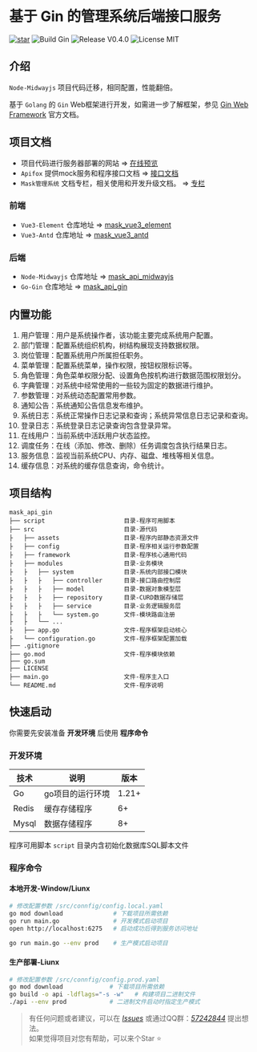 # 基于 Gin 的管理系统后端接口服务

[![star](https://gitee.com/TsMask/mask_api_gin/badge/star.svg?theme=dark)](https://gitee.com/TsMask/mask_api_gin/stargazers)
![Build Gin](https://img.shields.io/badge/Build-Gin-green.svg)
![Release V0.4.0](https://img.shields.io/badge/Release-V0.4.0-orange.svg)
![License MIT](https://img.shields.io/badge/License-MIT-blue.svg)

## 介绍

`Node-Midwayjs` 项目代码迁移，相同配置，性能翻倍。

基于 `Golang` 的 `Gin` Web框架进行开发，如需进一步了解框架，参见 [Gin Web Framework](https://gin-gonic.com/zh-cn/docs/quickstart/) 官方文档。

## 项目文档

- 项目代码进行服务器部署的网站 => [在线预览](http://124.223.91.248:8102/#/)
- `Apifox` 提供mock服务和程序接口文档 => [接口文档](https://mask-api-midwayjs.apifox.cn/)
- `Mask管理系统` 文档专栏，相关使用和开发升级文档。 => [专栏](https://juejin.cn/column/7188761626017792056/)

### 前端

- `Vue3-Element` 仓库地址 => [mask_vue3_element](https://gitee.com/TsMask/mask_vue3_element)
- `Vue3-Antd` 仓库地址 => [mask_vue3_antd](https://gitee.com/TsMask/mask_vue3_antd)

### 后端

- `Node-Midwayjs` 仓库地址 => [mask_api_midwayjs](https://gitee.com/TsMask/mask_api_midwayjs)
- `Go-Gin` 仓库地址 => [mask_api_gin](https://gitee.com/TsMask/mask_api_gin)

## 内置功能

1. 用户管理：用户是系统操作者，该功能主要完成系统用户配置。
2. 部门管理：配置系统组织机构，树结构展现支持数据权限。
3. 岗位管理：配置系统用户所属担任职务。
4. 菜单管理：配置系统菜单，操作权限，按钮权限标识等。
5. 角色管理：角色菜单权限分配、设置角色按机构进行数据范围权限划分。
6. 字典管理：对系统中经常使用的一些较为固定的数据进行维护。
7. 参数管理：对系统动态配置常用参数。
8. 通知公告：系统通知公告信息发布维护。
9. 系统日志：系统正常操作日志记录和查询；系统异常信息日志记录和查询。
10. 登录日志：系统登录日志记录查询包含登录异常。
11. 在线用户：当前系统中活跃用户状态监控。
12. 调度任务：在线（添加、修改、删除）任务调度包含执行结果日志。
13. 服务信息：监视当前系统CPU、内存、磁盘、堆栈等相关信息。
14. 缓存信息：对系统的缓存信息查询，命令统计。

## 项目结构

```text
mask_api_gin
├── script                      目录-程序可用脚本
├── src                         目录-源代码
├   ├── assets                  目录-程序内部静态资源文件
├   ├── config                  目录-程序相关运行参数配置
├   ├── framework               目录-程序核心通用代码
├   ├── modules                 目录-业务模块
├   ├   ├── system              目录-系统内部接口模块
├   ├   ├   ├── controller      目录-接口路由控制层
├   ├   ├   ├── model           目录-数据对象模型层
├   ├   ├   ├── repository      目录-CURD数据存储层
├   ├   ├   ├── service         目录-业务逻辑服务层
├   ├   ├   └── system.go       文件-模块路由注册
├   ├   └── ...
├   ├── app.go                  文件-程序框架启动核心
├   └── configuration.go        文件-程序框架配置加载
├── .gitignore
├── go.mod                      文件-程序模块依赖
├── go.sum
├── LICENSE
├── main.go                     文件-程序主入口
└── README.md                   文件-程序说明
```

## 快速启动

你需要先安装准备 **开发环境** 后使用 **程序命令**

### 开发环境

| 技术 | 说明 | 版本 |
| ---- | ---- | ---- |
| Go | go项目的运行环境 | 1.21+ |
| Redis | 缓存存储程序 | 6+ |
| Mysql | 数据存储程序 | 8+ |

程序可用脚本 `script` 目录内含初始化数据库SQL脚本文件

### 程序命令

#### 本地开发-Window/Liunx

```bash
# 修改配置参数 /src/connfig/config.local.yaml
go mod download              # 下载项目所需依赖
go run main.go               # 开发模式启动项目
open http://localhost:6275   # 启动成功后得到服务访问地址

go run main.go --env prod    # 生产模式启动项目
```

#### 生产部署-Liunx

```bash
# 修改配置参数 /src/connfig/config.prod.yaml
go mod download             # 下载项目所需依赖
go build -o api -ldflags="-s -w"   # 构建项目二进制文件
./api --env prod            # 二进制文件启动时指定生产模式
```

> 有任何问题或者建议，可以在 [_Issues_](https://gitee.com/TsMask/mask_api_gin/issues) 或通过QQ群：[_57242844_](https://jq.qq.com/?_wv=1027&k=z6Y4YQcB) 提出想法。  
> 如果觉得项目对您有帮助，可以来个Star ⭐
